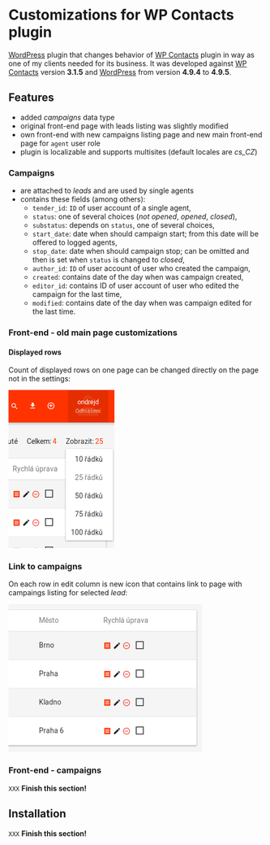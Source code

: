 # Customizations for WP Contacts plugin

[WordPress][1] plugin that changes behavior of [WP Contacts][2] plugin in way as one of my clients needed for its business. It was developed against [WP Contacts][2] version __3.1.5__ and [WordPress][1] from version __4.9.4__ to __4.9.5__.

## Features

- added _campaigns_ data type
- original front-end page with leads listing was slightly modified
- own front-end with new campaigns listing page and new main front-end page for `agent` user role
- plugin is localizable and supports multisites (default locales are _cs\_CZ_)

### Campaigns

- are attached to _leads_ and are used by single agents
- contains these fields (among others):
  - `tender_id`: `ID` of user account of a single agent,
  - `status`: one of several choices (_not opened_, _opened_, _closed_),
  - `substatus`: depends on `status`, one of several choices,
  - `start_date`: date when should campaign start; from this date will be offered to logged agents,
  - `stop_date`: date when should campaign stop; can be omitted and then is set when `status` is changed to _closed_,
  - `author_id`: `ID` of user account of user who created the campaign,
  - `created`: contains date of the day when was campaign created,
  - `editor_id`: contains ID of user account of user who edited the campaign for the last time,
  - `modified`: contains date of the day when was campaign edited for the last time.

### Front-end - old main page customizations

#### Displayed rows

Count of displayed rows on one page can be changed directly on the page not in the settings:

![Change count of displayed rows](screenshot-1.png)

### Link to campaigns

On each row in edit column is new icon that contains link to page with campaings listing for selected _lead_:

![New campaigns icon in leads table](screenshot-2.png)

### Front-end - campaigns

`XXX` __Finish this section!__

## Installation

`XXX` __Finish this section!__

[1]: https://wordpress.net
[2]: http://wpcontacts.co/